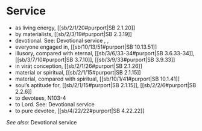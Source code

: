 # Service

* as living energy, [[sb/2/1/20#purport|SB 2.1.20]]
* by materialists, [[sb/2/3/19#purport|SB 2.3.19]]
* devotional. See: Devotional service , , 
* everyone engaged in, [[sb/10/13/51#purport|SB 10.13.51]]
* illusory, compared with eternal, [[sb/3/6/33-34#purport|SB 3.6.33-34]], [[sb/3/7/10#purport|SB 3.7.10]], [[sb/3/9/33#purport|SB 3.9.33]]
* in virāṭ conception, [[sb/2/1/26#purport|SB 2.1.26]]
* material or spiritual, [[sb/2/1/15#purport|SB 2.1.15]]
* material, compared with spiritual, [[sb/10/1/41#purport|SB 10.1.41]]
* soul’s aptitude for, [[sb/2/1/15#purport|SB 2.1.15]], [[sb/2/2/6#purport|SB 2.2.6]]
* to devotees, N103-4 
* to Lord. See: Devotional service 
* to pure devotee, [[sb/4/22/22#purport|SB 4.22.22]]

*See also:* Devotional service
